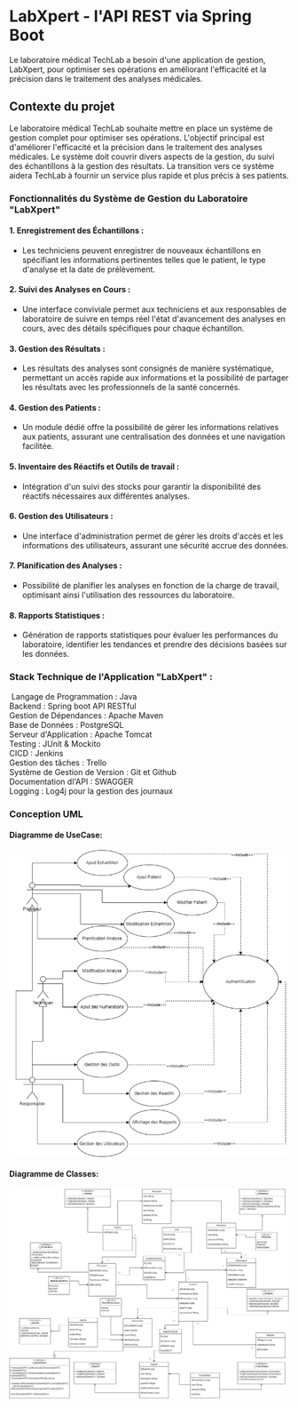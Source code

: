 
# LabXpert - l'API REST via Spring Boot

Le laboratoire médical TechLab a besoin d'une application de gestion, LabXpert, pour optimiser ses opérations en améliorant l'efficacité et la précision dans le traitement des analyses médicales.

## Contexte du projet
Le laboratoire médical TechLab souhaite mettre en place un système de gestion complet pour optimiser ses opérations.
L'objectif principal est d'améliorer l'efficacité et la précision dans le traitement des analyses médicales. Le système doit couvrir divers aspects de la gestion, du suivi des échantillons à la gestion des résultats. La transition vers ce système aidera TechLab à fournir un service plus rapide et plus précis à ses patients.

### Fonctionnalités du Système de Gestion du Laboratoire "LabXpert"

#### 1. Enregistrement des Échantillons :
- Les techniciens peuvent enregistrer de nouveaux échantillons en spécifiant les informations pertinentes telles que le patient, le type d'analyse et la date de prélèvement.

#### 2. Suivi des Analyses en Cours :
  - Une interface conviviale permet aux techniciens et aux responsables de laboratoire de suivre en temps réel l'état d'avancement des analyses en cours, avec des détails spécifiques pour chaque échantillon.

#### 3. Gestion des Résultats :
   - Les résultats des analyses sont consignés de manière systématique, permettant un accès rapide aux informations et la possibilité de partager les résultats avec les professionnels de la santé concernés.

#### 4. Gestion des Patients :
   - Un  module dédié offre la possibilité de gérer les informations relatives aux patients, assurant une centralisation des données et une navigation facilitée.

#### 5. Inventaire des Réactifs et Outils de travail :
   - Intégration d'un suivi des stocks pour garantir la disponibilité des réactifs nécessaires aux différentes analyses.

#### 6. Gestion des Utilisateurs :
  - Une interface d'administration permet de gérer les droits d'accès et les informations des utilisateurs, assurant une sécurité accrue des données.

#### 7. Planification des Analyses :
   - Possibilité de planifier les analyses en fonction de la charge de travail, optimisant ainsi l'utilisation des ressources du laboratoire.

#### 8. Rapports Statistiques :
   - Génération de rapports statistiques pour évaluer les performances du laboratoire, identifier les tendances et prendre des décisions basées sur les données.


### Stack Technique de l'Application "LabXpert" :
​
Langage de Programmation : Java <br/>
Backend : Spring boot API RESTful <br/>
Gestion de Dépendances : Apache Maven <br/>
Base de Données : PostgreSQL <br/>
Serveur d'Application : Apache Tomcat <br/>
Testing : JUnit & Mockito <br/>
CICD : Jenkins <br/>
Gestion des tâches : Trello <br/>
Système de Gestion de Version : Git et Github <br/>
Documentation dl'API : SWAGGER <br/>
Logging : Log4j pour la gestion des journaux <br/>

### Conception UML
#### Diagramme de UseCase:

![diagramm UseCase](https://github.com/mohatala/LabXpert-Rest-API/blob/master/conception/UseCase%20LabXpert.drawio.png)

#### Diagramme de Classes:

![diagramm Classes](https://github.com/mohatala/LabXpert-Rest-API/blob/master/conception/Classe%20LabXpert.drawio.png)

